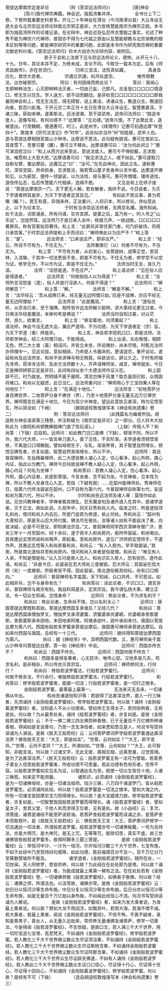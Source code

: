 菩提达摩南宗定是非论
　　
　　（附《答崇远法师问》）
　　
　　[唐]神会
　　
　　[简介]唐代禅宗典籍。神会述。独孤沛集并序。
　　
　　全书分上下二卷。下卷所载重要史料更多。开元二十年神会在滑台（今河南滑台县）大云寺设无遮大会与北宗崇运法师论辩南北宗邪正是非，大力宣杨慧能南宗为禅宗正统。本书即为独孤沛所作的论难记录。在论辩中，神会述及弘忍传衣慧能之事实，论述了种秀不能为禅宗六代禅师、普寂亦不得为七代祖之原由以及慧能顿教与北宗渐教的根本区别等等问题，都是禅宗研究中的重要问题，此即是本书作为研究南宗禅的重要文献史料价值。《答崇远法师问》铃木大拙亦为论辩内容，故附后。
　　
　　
　　
　　弟子于会和上法席下见与崇远法师论义，便修。从开元十八、十九、廿年，其论本并不定，为修未成，言论不同。今取廿一载本为定。后有《师资血脉传》，亦在世流行。
　　
　　归命三宝法，法性真如藏，
　　
　　真身及应化，救世大悲者。
　　
　　宗通立宗通，如月处虚空。
　　
　　唯传顿教法，出世破邪宗。
　　
　　阿曰：有何因缘而修此论？
　　
　　答曰：我闻心生即种种法生，心灭即种种法灭者，一切由己妄，己即凡。古圣皆口口口口口情逐口，修无生以住生。学人迷方，欲不动而翻动。是非标竞口口口口口口口口口即我襄阳神会和上，悟无生法忍，得无碍智，说上乘法，诱诸众生，教道众生。教道回向者，若百川赴海。于开元廿二年正月十五日在滑台大云寺设无，智慧惠甚深，于诸三昧，获如来禅。遂乘斯法，远涉波潮，至于梁武帝。武帝问法师曰：“朕造寺度人，造像写经，有何功德不？”达摩答：“无功德。”武帝凡情，不了达摩此言，遂被遣出。行至魏朝，便遇惠可，时三。此是卅字。《续僧传》记惠可初遇达摩“年登四十”。敦煌本《历代法宝记》作“时年”。此处似亦当作“卅”俗姓姬，武牢人也。遂与菩提达摩相随至嵩山少林寺。达摩说不思法，此句疑有脱误。惠可在堂前立。其夜雪下，至惠可要（腰），惠可立不移处。达摩语惠可曰：“汝为何此间立？”惠可涕泪悲泣曰：“和上从西方远来至此，意说法度人。惠可今不惮损躯，志求胜法。唯愿和上大慈大悲。”达摩语惠可曰：“我见求法之人，咸不如此。”惠可遂取刀自断左臂，置达摩前。达魔见之“曰”：“汝可。”在先自神光，因此立名，遂称惠可。深信坚固，弃命损身，志求胜法，喻若雪山童子舍身命以求半偈。达摩遂开佛知见，以为密契，便传一领袈裟，以为法信，授与惠可。惠可传僧璨，璨传道信，道信传弘忍，弘忍传慧能六代相承，连绵不绝。
　　
　　又见会和上在师子座说：“菩提达摩南宗一门，天下更无人解。若有解者，我终不说。今日说者，为灭下学道者辨其是非，为天下学道者定其旨见。”
　　
　　有如此不思议事，甚为奇嘱（瞩？）。君王有感，异瑞来祥，正法重兴，人将识本，所以修论。序似至此止，以下为论本文。
　　
　　于时有当寺崇远法师者，先两京名播，海外知闻。处于法会，词若涌泉，所有问语，实穷其原。提婆之后，盖乃有一。时人号之“山东远”，岂徒然耳。远法师乃于是日来入会中，杨眉亢声，一欲战胜。口口口口口著屏风，称有官客拟将著侍。和上言：“此屏风非常住家门者，何乃折破场，将用只承宫客。”于时崇远法师提和上手而诃曰：“禅师唤此以为庄严不？”和上答言：“是”。
　　
　　远法师言：“口来说庄严，即非庄严。”
　　
　　和上言：“经云，所说不尽有为，不住无为。”
　　
　　法师重徵巳（以）何者不尽有为，不住无为。
　　
　　和上答：“不尽有为者，从初发心，坐菩提树，成等正觉，至双林，入涅槃，于其中一切法悉皆不舍，即是不尽有为。不住无为者，修学空不以空为证，修学无作，不以作为证，即是不住无为。”
　　
　　法师当时无言，良久乃语。
　　
　　法师：“淫怒是道，不在庄严。”
　　
　　和上语法师：“见在俗人应是得道者。”
　　
　　远法师言：“何故指俗人以为得道？”
　　
　　和上言：“法师所言淫怒是（道），俗人并是行淫欲人，何故不得道？”
　　
　　远法师问：“禅师解否？”
　　
　　和上答：“解。”
　　
　　法师言：“解是不解。”
　　
　　和上言：“法华经云：‘吾从成佛巳来，经无量无边阿僧只劫，’应是不成佛，亦应不经无量无边阿僧劫？”
　　
　　远法师言：“此是魔说。”
　　
　　和上言：“道俗总听，从京洛已来，至于海隅，相传皆许远法师解义聪明，讲大乘经论更无过者。今日唤法华经是魔说，未审何考是佛说？”
　　
　　法师当时自知过甚，对众茫然，良久，欲重言。
　　
　　和上言：“脊梁着地，何须重起？”
　　
　　和上语法师，神会今设无遮大会，兼庄严道场，不为功德，为天下学道者定（宗）旨，为天下学道（者）辨是非。
　　
　　和上言，神会若学揽机口口，即是法师。法师若学神会，经三大阿僧只劫，不能得成。
　　
　　和上出语，左右惭惶，相顾无色。然二大士谁（虽）相诘问，并皆立未坐，所说微妙，尚未尽情。时乾光法师亦师僧中一，见远论屈，意拟相挟，乃命是人令置床机，更请竖宗，重开谈论。遂延和尚及远法师坐，和尚平坐讲禅与物无物竟，纵欲谈论，辞让久之。于时有府福先寺师，荷泽寺法师，及余方法师数十人，齐声请禅师坐，咸言，禅师就坐，今日正是禅师辨邪正定是非日，此间有四址余个大德法师作证义在。
　　
　　和上固辞不已，时乃就坐。然明镜不疲于屡照，清流岂惮于风激？胜负虽则已知，众情固将难口。和尚以无疑虑，此日当仁。远法师重问曰：“禅师用心于三宝四果人等在何地位？”
　　
　　和上言：“在满足十地位。”
　　
　　远法师言：“初地菩萨分身百佛世界，二地菩萨分身千佛世（界），乃至十地菩萨分身无量无边万亿佛世界。禅师既言在满足十地位，今日为现少许神变。望远此意执见甚深，特为见悟至玄，所以简诠如（下阙）
　　
　　（据胡适校敦煌唐写本《神会和尚遗集》卷二）
　　
　　
　　
　　附：答崇远法师问
　　
　　（此残篇名为编者所加。胡适称为神会语录第三残卷，并注称疑为《南宗定是非论》之一部分。日人铃木大拙称此为《南阳和尚顿教解脱禅门直了性坛语》。）
　　
　　（上缺）传授人不？和尚答：（下缺）应自知。远师问：如此教门岂口是佛（下缺），顿渐不同，所以不许。我六代大师，一一皆言单刀直入，直了见性，不言阶渐。夫学道者须顿悟渐修，不离是口口得解脱。譬如母顿生子，与乳，渐渐养育，其子智慧自然增长，顿悟见佛性者，亦复如是。智慧自然渐渐增长，所以不许。
　　
　　远师阿：嵩岳普寂禅师，东岳降雇禅师，此二大德皆教人凝心入定，住心看净，起心外照，摄心内证，指此以为教门。禅师今日何故说禅不教人疑心入定，住心看净，起心外照，摄心内证？何名为坐禅？
　　
　　和尚答曰：若教人凝心入定，住心看净，起心外照，摄心内证者，此是彰菩提。今言坐者，念不起为坐。今言禅者，见本性为禅，所以不教人坐身住心入定。若指（下疑有脱）......在韶州能禅师处。秀掸师在日，指第六代传法袈裟在韶州，口不自称为第六代。今普寂禅师自称第七代，妄竖和尚为第六代，所以不许。
　　
　　尔时和尚告远法师及诸人等：莫怪作如此说。见世问教禅者多，学禅者极其缭乱，恐天魔波旬及诸外道入在其中，惑诸学道者，灭于正法，故如此说。久视年中，则天召秀和尚入内。临发之时，所是道俗顶礼和尚，借问和尚入内去后，所是门徒若为修道，依止何处。秀和尚云：“韶州有大善知识，原是东山忍大师付属，佛法尽在彼处。汝等诸人如有不能自决了者，向彼决疑，必是不可思议，即知佛法宗旨。”又，普寂禅师同学西京清禅寺僧广济，景龙三年十一月至韶州，经十余曰，遂于夜半入和尚房内，偷所传袈裟，和尚喝出。其夜惠远玄悟师闻和尚喝声，即起看。至和尚房外，遂见广济师把玄悟师手，不遣作声。其惠远玄悟等入和尚房看和尚，和尚云：“有人入房内，早手取袈裟。”其夜，所是南北道俗并至和尚房内，借问和尚入来者是俗是僧。和尚云：“唯见有人入来，不知是僧是俗。”众入又问是南人北人。和尚识实入房人，恐有损伤，遂作此语。和尚云：“非直今日，此袈裟在忍大师处三度被偷。忍大师云：其袈裟在信大师（处）一度被偷。所偷者皆不得。因此袈裟，南北道俗极其纷纭，尚有口口相向。”
　　
　　远师问：普寂禅师名字盖国，天下知闻，众口共传，不可思议。如此相非斥，岂不与身命有仇？
　　
　　和尚答曰：读此论者，不识口口，谓言非斥。普寂禅师与南宗有别。我自料简是非，定其宗旨。我今谓弘扬大乘，建立正法，令一切众生知闻，岂惜身命？
　　
　　远师问：修此论者，不为求名利乎？
　　
　　和尚曰：修此论者，生命尚不惜，岂以名利关心？
　　
　　远师曰：唐国菩提达摩既称其始，菩提达摩西国复承谁后？又经几代？
　　
　　和尚曰：菩提达摩西国承僧伽罗叉，僧伽罗叉承须婆蜜，须蜜婆承优婆崛，优婆崛承舍那婆斯，舍那婆斯承末田地，末田地承阿难，阿难承迦叶，迦叶承如来付。唐国以菩提达摩为第八代。西国有般若多罗蜜承菩提达摩后，唐国惠可禅师承菩提达摩后。自如来付西国与唐国，总经有一十三代。
　　
　　远师问：据何得知菩提达摩西国为第八。
　　
　　尚曰：据《掸经序》中，具明西国代数。又，惠可禅师亲于嵩山少林寺问菩提达白摩，答一如《掸经序》中说。
　　
　　远师问：西国亦传衣不？
　　
　　和尚云：西国不传衣。
　　
　　远师问：西国何故不传衣？
　　
　　和尚曰：西国多是得圣果者，心无狡诈，唯传心契。汉地多是凡夫，苟求名利，是非相杂，所以传衣示其宗旨。
　　
　　远师问：禅师修何法，行何行？
　　
　　和尚曰：修般若波罗蜜法，行般若波罗蜜行。
　　
　　远师问：何故不修余法，不行余行，唯独修般若波罗蜜法，行般若波罗蜜行。
　　
　　和尚答曰：修学般若波罗蜜者，能摄一切法；行般若波罗蜜者，是一切行之根本。
　　
　　金刚般若波罗蜜，最尊最上最第一，
　　
　　无法来灭无去来，一切诸佛从中出。
　　
　　和尚告诸道俗知识等：若欲得了达甚深法界，直入一行三昧者，先须诵持《金刚般着波罗蜜经》，修学般若波罗蜜法。何以故？诵持《金刚般着波罗蜜经》者，当知是人不从小功德来。譬如帝王生得太子，若同俗例者，无有是处。何以故？为从最贵处来。诵持《般若波罗蜜经》者，亦复如是。是故《金刚般若波罗蜜经》云：不于一佛二佛三四五佛而种善根，已于无量百千万亿佛所种诸善根，得闻如是言说章句，乃至一念生净信者，如来悉知悉见是人，何况书写受持读诵为人演说。是故《胜天王般若经》云：云何菩萨摩诃萨学般若波罗蜜通达甚深法界？佛告胜天王言：“大王，即是如实”。“世尊，云何如实？”“大王，即不变异。”“世尊，云何不变异？”“大王，所谓如如。”“世尊，云何如如？”“大王，此可智知，非能言说。何以故？过诸文字，无此无彼，离相无相，远离思量，过觉观境。是为了达甚深法界。”《胜天王般若经》云：般若波罗蜜无有一法可为譬喻。若善男子善女人信受般若波罗蜜者，所收功德不可思量。若此功德有色有形者，空界不容。以般若波罗蜜如实见名为证，以智通达名为至。假使一切众生皆住十地，入诸三昧观，如来定不能测量。
　　
　　诸知识，必须诵持《金刚般若波罗蜜经》，是为一切诸佛母经，亦是一切诸法祖师。恒沙三昧，八万四千诸波罗门，皆从般若波罗蜜生。必须诵持此经。何以故？般若波罗蜜是一切法之根本。譬如大海之内，所有一切诸宝皆因摩尼宝力而得增长。何以故？是大宝威德力故。修学般若波罗蜜者，亦复如是。一切智慧皆因般若波罗蜜而得增长。诵《般若波罗蜜经》者，譬如皇太子，舍其父堂，于他人处而求得王位者，无有是处。故《小品经》云：复次，须菩提，诸菩提诸经不能至萨波若诲。若菩萨舍般若波罗蜜而读诵之余，是菩萨舍本而取枝叶。是《故胜天王般若经》云：佛告胜天王言：大王，菩萨摩诃萨修学一切法通达一切法者，所谓般若波罗蜜。般若波罗蜜亦号一切诸佛秘戴，一号为总持法，亦是大明咒，是大神咒，是无上咒，无等等咒，能除切苦，真实不虚。故三世诸佛皆依般若波罗蜜多，故得阿耨多三藐三菩提。
　　
　　是故《金刚般若波罗蜜经》云：举恒河中沙，一沙为一恒河，尔许恒河沙数三千大千世界，七宝布施，不如于此经中乃至受持四句偈等，如此功德，胜前福德百分不及一，百千万亿分乃至算数譬喻所不能及。
　　
　　诸学道者，《金刚般若波罗蜜经》，随所在处，一切世闻，天人阿修罗，悉皆供养，何以故？为此经在在处处即为是塔。何以故？诵持《金刚般若波罗蜜经》者，为能成就最上乘第一稀有之法。在在处处若有《金刚般若波罗蜜经》卷，一切诸佛恭敬《般若波罗蜜经》，如佛弟子敬佛。何以故？经云：诸佛之师，所谓法也。以法常故，诸佛亦常。是故《金刚般若波罗蜜经》云：初日分以恒河沙等生命布施，中日分复以恒河沙等生命布施，后日分亦以恒河沙等生命布施，如是无量百千万亿劫以身布施，不如闻此经信心不违。何况书写受持读诵为人解说。
　　
　　是故《金刚般若波罗蜜经》者，如来为发大乘者说，为发最上乘者说。何以故？臂如大龙不雨阎浮，如飘弃叶。若雨大海，其海不增不减。若大乘者，若最上乘者，闻说《金刚般若波罗蜜经》，不惊不怖，不畏不疑者，录知是善男子，善女人，从无量久远劫来，常供养无量诸佛及诸菩萨，修学一切善法，今是得闻《般若波罗蜜经》，不生惊疑。是故口文，若人满三千大千世界，用一切珍宝造七宝塔，高至梵天，不如诵持《金刚般若波罗蜜经》，修学般若波罗蜜。若人教化三千大千世界微尘数众生尽证须洹果，不如诵持《金刚般若波罗蜜经》。若人教化三千大千世界微尘数众生尽证斯阤含果，不如诵持金刚般若波蜜经。若人教化三千大千世界微尘数众生尽证阿那含果，不如诵持《金刚般若波罗蜜经》。若人教化三千大千世界众生尽证辟支佛道，不如有人诵持《金刚般若波罗经》。若人教此三千大千世界微尘数众生证口口信心，尽证得十行心，尽证得十住心，尽证得十回向心，不如诵持《金刚般着波罗蜜经》，修学般若波罗蜜。何以故？是经有不可（下缺）
　　
　　（选自胡适校敦煌唐写本《神会和尚遗集》卷三）
　　
